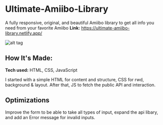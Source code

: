 # Ultimate-Amiibo-Library

A fully responsive, original, and beautiful Amiibo library to get all info you need from your favorite Amiibo
**Link:** https://ultimate-amiibo-library.netlify.app/

![alt tag](https://i.ibb.co/HFRFg1W/amiibo-library.png)

## How It's Made:

**Tech used:** HTML, CSS, JavaScript

I started with a simple HTML for content and structure, CSS for rwd, background & layout. After that, JS to fetch the public API and interaction. 


## Optimizations

Improve the form to be able to take all types of input, expand the api libary, and add an Error message for invalid inputs.
